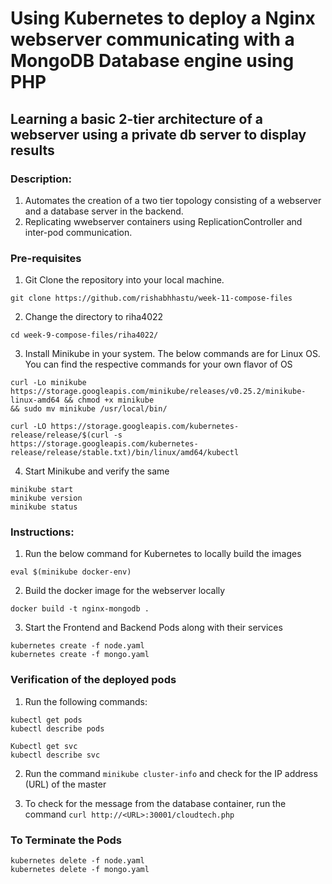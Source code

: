 # Using Kubernetes to deploy a Nginx webserver communicating with a MongoDB Database engine using PHP
## Learning a basic 2-tier architecture of a webserver using a private db server to display results

### Description:

1. Automates the creation of a two tier topology consisting of a webserver and a database server in the backend.
2. Replicating wwebserver containers using ReplicationController and inter-pod communication. 


### Pre-requisites
1. Git Clone the repository into your local machine. 
```
git clone https://github.com/rishabhhastu/week-11-compose-files
```

2. Change the directory to riha4022
```
cd week-9-compose-files/riha4022/
```

3. Install Minikube in your system. The below commands are for Linux OS. You can find the respective commands for your own flavor of OS
```
curl -Lo minikube https://storage.googleapis.com/minikube/releases/v0.25.2/minikube-linux-amd64 && chmod +x minikube
&& sudo mv minikube /usr/local/bin/

curl -LO https://storage.googleapis.com/kubernetes-release/release/$(curl -s
https://storage.googleapis.com/kubernetes-release/release/stable.txt)/bin/linux/amd64/kubectl
```

4. Start Minikube and verify the same 
```
minikube start
minikube version
minikube status
```

### Instructions:

1. Run the below command for Kubernetes to locally build the images
```
eval $(minikube docker-env)
```

2. Build the docker image for the webserver locally

```
docker build -t nginx-mongodb .
```

3. Start the Frontend and Backend Pods along with their services

```
kubernetes create -f node.yaml
kubernetes create -f mongo.yaml
```

### Verification of the deployed pods

1. Run the following commands:

```
kubectl get pods
kubectl describe pods

Kubectl get svc
kubectl describe svc
```

2. Run the command `minikube cluster-info` and check for the IP address (URL) of the master 

3. To check for the message from the database container, run the command `curl http://<URL>:30001/cloudtech.php `


### To Terminate the Pods

```
kubernetes delete -f node.yaml
kubernetes delete -f mongo.yaml
```


